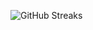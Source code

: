 ![GitHub Streaks](https://github-streaks-mqc9.onrender.com/streak/happilli/image?theme=midnight&cache_bust=1743590423&lang=ja)
